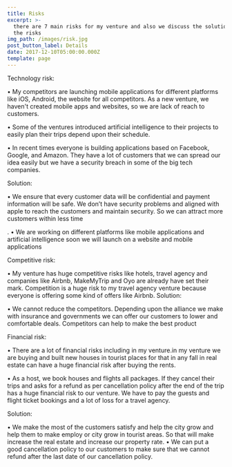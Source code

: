 ```yaml
---
title: Risks
excerpt: >-
  there are 7 main risks for my venture and also we discuss the solutions for
  the risks
img_path: /images/risk.jpg
post_button_label: Details
date: 2017-12-10T05:00:00.000Z
template: page
---
```

Technology risk:

  • My competitors are launching mobile applications for different platforms like iOS, Android, the website for all competitors. As a new venture, we haven't created mobile apps and websites, so we are lack of reach to customers.  

• Some of the ventures introduced artificial intelligence to their projects to easily plan their trips depend upon their schedule. 

 • In recent times everyone is building applications based on Facebook, Google, and Amazon. They have a lot of customers that we can spread our idea easily but we have a security breach in some of the big tech companies.

 Solution:  

• We ensure that every customer data will be confidential and payment information will be safe. We don’t have security problems and aligned with apple to reach the customers and maintain security. So we can attract more customers within less time

. • We are working on different platforms like mobile applications and artificial intelligence soon we will launch on a website and mobile applications 

Competitive risk:

 • My venture has huge competitive risks like hotels, travel agency and companies like Airbnb, MakeMyTrip and Oyo are already have set their mark. Competition is a huge risk to my travel agency venture because everyone is offering some kind of offers like Airbnb. Solution:  

• We cannot reduce the competitors. Depending upon the alliance we make with insurance and governments we can offer our customers to lower and comfortable deals. Competitors can help to make the best product 

Financial risk:

 • There are a lot of financial risks including in my venture.in my venture we are buying and built new houses in tourist places for that in any fall in real estate can have a huge financial risk after buying the rents. 

 • As a host, we book houses and flights all packages. If they cancel their trips and asks for a refund as per cancellation policy after the end of the trip has a huge financial risk to our venture. We have to pay the guests and flight ticket bookings and a lot of loss for a travel agency.  

Solution:  

• We make the most of the customers satisfy and help the city grow and help them to make employ or city grow in tourist areas. So that will make increase the real estate and increase our property rate.  • We can put a good cancellation policy to our customers to make sure that we cannot refund after the last date of our cancellation policy.
